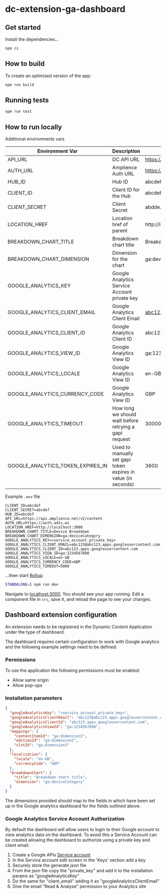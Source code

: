 # dc-extension-ga-dashboard

## Get started

Install the dependencies...

```bash
npm ci
```

## How to build

To create an optimised version of the app:

```bash
npm run build
```

## Running tests

```bash
npm run test
```

## How to run locally

Additional environments vars

| Environment Var                   | Description                                                   | Example                                  |
| --------------------------------- | ------------------------------------------------------------- | ---------------------------------------- |
| API_URL                           | DC API URL                                                    | https://api.amplience.net/v2/content     |
| AUTH_URL                          | Amplience Auth URL                                            | https://auth.adis.ws                     |
| HUB_ID                            | Hub ID                                                        | abcdef...                                |
| CLIENT_ID                         | Client ID for the Hub                                         | abcdef...                                |
| CLIENT_SECRET                     | Client Secret                                                 | abdde...                                 |
| LOCATION_HREF                     | Location href of parent                                       | http://localhost:3000                    |
| BREAKDOWN_CHART_TITLE             | Breakdown chart title                                         | Breakdown chart                          |
| BREAKDOWN_CHART_DIMENSION         | Dimension for the chart                                       | ga:deviceCategory                        |
| GOOGLE_ANALYTICS_KEY              | Google Analytics Service Account private key                  |                                          |
| GOOGLE_ANALYTICS_CLIENT_EMAIL     | Google Analytics Client Email                                 | abc123@abc123.apps.googleusercontent.com |
| GOOGLE_ANALYTICS_CLIENT_ID        | Google Analytics Client ID                                    | abc123.apps.googleusercontent.com        |
| GOOGLE_ANALYTICS_VIEW_ID          | Google Analytics View ID                                      | ga:1234567890                            |
| GOOGLE_ANALYTICS_LOCALE           | Google Analytics View ID                                      | en-GB                                    |
| GOOGLE_ANALYTICS_CURRENCY_CODE    | Google Analytics View ID                                      | GBP                                      |
| GOOGLE_ANALYTICS_TIMEOUT          | How long we should wait before retrying a gapi request        | 30000                                    |
| GOOGLE_ANALYTICS_TOKEN_EXPIRES_IN | Used to manually set gapi token expires in value (in seconds) | 3600                                     |

Example `.env` file

```
CLIENT_ID=abcdef
CLIENT_SECRET=abcdef
HUB_ID=abcdef
API_URL=https://api.amplience.net/v2/content
AUTH_URL=https://auth.adis.ws
LOCATION_HREF=http://localhost:3000
BREAKDOWN_CHART_TITLE=Device Breakdown
BREAKDOWN_CHART_DIMENSION=ga:deviceCategory
GOOGLE_ANALYTICS_KEY=<service_account_private_key>
GOOGLE_ANALYTICS_CLIENT_EMAIL=abc123@abc123.apps.googleusercontent.com
GOOGLE_ANALYTICS_CLIENT_ID=abc123.apps.googleusercontent.com
GOOGLE_ANALYTICS_VIEW_ID=ga:1234567890
GOOGLE_ANALYTICS_LOCALE=en-GB
GOOGLE_ANALYTICS_CURRENCY_CODE=GBP
GOOGLE_ANALYTICS_TIMEOUT=5000
```

...then start [Rollup](https://rollupjs.org):

```bash
STANDALONE=1 npm run dev
```

Navigate to [localhost:3000](http://localhost:3000). You should see your app running. Edit a component file in `src`, save it, and reload the page to see your changes.

## Dashboard extension configuration

An extension needs to be registered in the Dynamic Content Application under the type of dashboard.

The dashboard requires certain configuration to work with Google analytics and the following example settings need to be defined:

### Permissions

To use the application the following permissions must be enabled:

- Allow same origin
- Allow pop-ups

### Installation parameters

```json
{
  "googleAnalyticsKey": "<service_account_private_key>",
  "googleAnalyticsClientEmail": "abc123@abc123.apps.googleusercontent.com",
  "googleAnalyticsClientId": "abc123.apps.googleusercontent.com",
  "googleAnalyticsViewId": "ga:1234567890",
  "mappings": {
    "contentItemId": "ga:dimension1",
    "editionId": "ga:dimension2",
    "slotId": "ga:dimension3"
  },
  "localization": {
    "locale": "en-GB",
    "currencyCode": "GBP"
  },
  "breakdownChart": {
    "title": "Breakdown chart title",
    "dimension": "ga:deviceCategory"
  }
}
```

The dimensions provided should map to the fields in which have been set up in the Google analytics dashboard for the fields outlined above.

### Google Analytics Service Account Authorization

By default the dashboard will allow users to login to their Google account to view analytics data on the dashboard. To avoid this a Service Account can be created allowing the dashboard to authorize using a private key and client email.

1. Create a Google APIs [Service account](https://console.cloud.google.com/iam-admin/serviceaccounts)
1. In the Service account edit screen in the 'Keys' section add a key
1. Securely store the generate json file
1. From the json file copy the "private_key" and add it to the installation params as "googleAnalyticsKey"
1. Do the same for "client_email" adding it as "googleAnalyticsClientEmail"
1. Give the email "Read & Analyse" permission to your Analytics site
